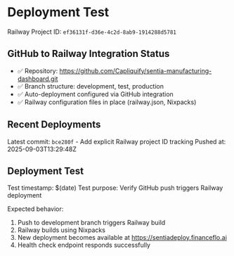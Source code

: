 # Deployment Test

Railway Project ID: `ef36131f-d36e-4c2d-8ab9-1914288d5781`

## GitHub to Railway Integration Status

- ✅ Repository: https://github.com/Capliquify/sentia-manufacturing-dashboard.git
- ✅ Branch structure: development, test, production
- ✅ Auto-deployment configured via GitHub integration
- ✅ Railway configuration files in place (railway.json, Nixpacks)

## Recent Deployments

Latest commit: `bce280f` - Add explicit Railway project ID tracking
Pushed at: 2025-09-03T13:29:48Z

## Deployment Test

Test timestamp: $(date)
Test purpose: Verify GitHub push triggers Railway deployment

Expected behavior:

1. Push to development branch triggers Railway build
2. Railway builds using Nixpacks
3. New deployment becomes available at https://sentiadeploy.financeflo.ai
4. Health check endpoint responds successfully
